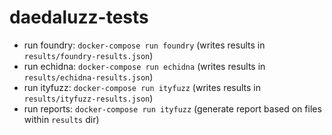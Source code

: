 # daedaluzz-tests
- run foundry: `docker-compose run foundry` (writes results in `results/foundry-results.json`)
- run echidna: `docker-compose run echidna` (writes results in `results/echidna-results.json`)
- run ityfuzz: `docker-compose run ityfuzz` (writes results in `results/ityfuzz-results.json`)
- run reports: `docker-compose run ityfuzz` (generate report based on files within `results` dir)
